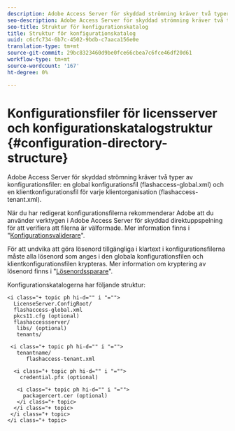 ```yaml
---
description: Adobe Access Server för skyddad strömning kräver två typer av konfigurationsfiler, en global konfigurationsfil (flashaccess-global.xml) och en klientkonfigurationsfil för varje klientorganisation (flashaccess-tenant.xml).
seo-description: Adobe Access Server för skyddad strömning kräver två typer av konfigurationsfiler, en global konfigurationsfil (flashaccess-global.xml) och en klientkonfigurationsfil för varje klientorganisation (flashaccess-tenant.xml).
seo-title: Struktur för konfigurationskatalog
title: Struktur för konfigurationskatalog
uuid: c6cfc734-6b7c-4502-9bdb-c7aaca156e0e
translation-type: tm+mt
source-git-commit: 29bc8323460d9be0fce66cbea7c6fce46df20d61
workflow-type: tm+mt
source-wordcount: '167'
ht-degree: 0%

---
```



# Konfigurationsfiler för licensserver och konfigurationskatalogstruktur {#configuration-directory-structure}

Adobe Access Server för skyddad strömning kräver två typer av konfigurationsfiler: en global konfigurationsfil (flashaccess-global.xml) och en klientkonfigurationsfil för varje klientorganisation (flashaccess-tenant.xml).

När du har redigerat konfigurationsfilerna rekommenderar Adobe att du använder verktygen i Adobe Access Server för skyddad direktuppspelning för att verifiera att filerna är välformade. Mer information finns i &quot;[Konfigurationsvaliderare](../../aaxs-protected-streaming/aaxs-protected-streaming-utilities/configuration-validator.md)&quot;.

För att undvika att göra lösenord tillgängliga i klartext i konfigurationsfilerna måste alla lösenord som anges i den globala konfigurationsfilen och klientkonfigurationsfilen krypteras. Mer information om kryptering av lösenord finns i &quot;[Lösenordssparare](../../aaxs-protected-streaming/aaxs-protected-streaming-utilities/password-scrambler.md)&quot;.

Konfigurationskatalogerna har följande struktur:

```
<i class="+ topic ph hi-d="" i "="">
  LicenseServer.ConfigRoot/  
  flashaccess-global.xml  
  pkcs11.cfg (optional)  
  flashaccessserver/  
   libs/ (optional)  
   tenants/  
     
 <i class="+ topic ph hi-d="" i "="">
   tenantname/  
      flashaccess-tenant.xml  
       
  <i class="+ topic ph hi-d="" i "="">
    credential.pfx (optional)  
        
   <i class="+ topic ph hi-d="" i "="">
     packagercert.cer (optional) 
   </i class="+ topic> 
  </i class="+ topic> 
 </i class="+ topic> 
</i class="+ topic>
```

